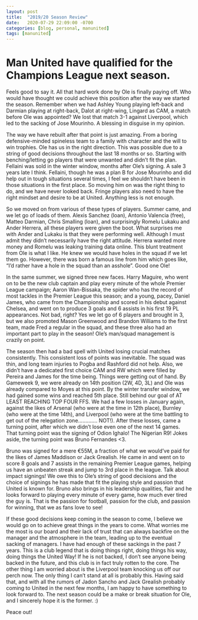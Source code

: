 ```yaml
---
layout: post
title:  "2019/20 Season Review"
date:   2020-07-29 22:09:00 -0700
categories: [blog, personal, manunited]
tags: [manunited]
---
```

# Man United have qualified for the Champions League next season.

Feels good to say it. All that hard work done by Ole is finally paying off. Who would have thought we could achieve this position after the way we started the season. Remember when we had Ashley Young playing left-back and Darmian playing at right-back, Dalot at right-wing, Lingard as CAM, a match before Ole was appointed? We lost that match 3-1 against Liverpool, which led to the sacking of Jose Mourinho. A blessing in disguise in my opinion.

The way we have rebuilt after that point is just amazing. From a boring defensive-minded spineless team to a family with character and the will to win trophies. Ole has us in the right direction. This was possible due to a string of good decisions throughout the last 18 months or so. Starting with benching/letting go players that were unwanted and didn’t fit the plan. Fellaini was sold in the winter window, months after Ole’s signing. A sale 3 years late I think. Fellaini, though he was a plan B for Jose Mourinho and did help out in tough situations several times, I feel we shouldn’t have been in those situations in the first place. So moving him on was the right thing to do, and we have never looked back. Fringe players also need to have the right mindset and desire to be at United. Anything less is not enough.

So we moved on from various of these types of players. Summer came, and we let go of loads of them. Alexis Sanchez (loan), Antonio Valencia (free), Matteo Darmian, Chris Smalling (loan), and surprisingly Romelu Lukaku and Ander Herrera, all these players were given the boot. What surprises me with Ander and Lukaku is that they were performing well. Although I must admit they didn’t necessarily have the right attitude. Herrera wanted more money and Romelu was leaking training data online. This blunt treatment from Ole is what I like. He knew we would have holes in the squad if we let them go. However, there was born a famous line from him which goes like, “I’d rather have a hole in the squad than an asshole”. Good one Ole!

In the same summer, we signed three new faces. Harry Maguire, who went on to be the new club captain and play every minute of the whole Premier League campaign; Aaron Wan-Bissaka, the spider who has the record of most tackles in the Premier League this season; and a young, pacey, Daniel James, who came from the Championship and scored in his debut against Chelsea, and went on to produce 3 goals and 6 assists in his first 19 PL appearances. Not bad, right? Yes we let go of 6 players and brought in 3, but we also promoted Mason Greenwood and Brandon Williams to the first team, made Fred a regular in the squad, and these three also had an important part to play in the season! Ole’s man/squad management is crazily on point.

The season then had a bad spell with United losing crucial matches consistently. This consistent loss of points was inevitable. The squad was thin, and long team injuries to Pogba and Rashford did not help. Also, we didn’t have a dedicated first choice CAM and RW which were filled by Pereira and James for the time being. Things were getting out of hand. By Gameweek 9, we were already on 14th position (2W, 4D, 3L) and Ole was already compared to Moyes at this point. By the winter transfer window, we had gained some wins and reached 5th place. Still behind our goal of AT LEAST REACHING TOP FOUR FFS. We had a few losses in January again, against the likes of Arsenal (who were at the time in 12th place), Burnley (who were at the time 14th), and Liverpool (who were at the time battling to get out of the relegation zone…………. NOT!). After these losses, came a turning point, after which we didn’t lose even one of the next 14 games. That turning point was the signing of Odion Ighalo! The Nigerian R9! Jokes aside, the turning point was Bruno Fernandes <3.

Bruno was signed for a mere €55M, a fraction of what we would’ve paid for the likes of James Maddison or Jack Grealish. He came in and went on to score 8 goals and 7 assists in the remaining Premier League games, helping us have an unbeaten streak and jump to 3rd place in the league. Talk about impact signings! We owe this to Ole’s string of good decisions and the choice of signings he has made that fit the playing style and passion that United is known for. Bruno also brings in his leadership qualities, flair and he looks forward to playing every minute of every game, how much ever tired the guy is. That is the passion for football, passion for the club, and passion for winning, that we as fans love to see!

If these good decisions keep coming in the season to come, I believe we would go on to achieve great things in the years to come. What worries me the most is our board and their lack of trust that can always backfire on the manager and the atmosphere in the team, leading up to the eventual sacking of managers. I have had enough of these sackings in the past 7 years. This is a club legend that is doing things right, doing things his way, doing things the United Way! If he is not backed, I don’t see anyone being backed in the future, and this club is in fact truly rotten to the core. The other thing I am worried about is the Liverpool team knocking us off our perch now. The only thing I can’t stand at all is probably this.
Having said that, and with all the rumors of Jadon Sancho and Jack Grealish probably coming to United in the next few months, I am happy to have something to look forward to. The next season could be a make or break situation for Ole, and I sincerely hope it is the former. :)

Peace out!